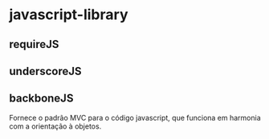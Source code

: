 # javascript-library

## requireJS
## underscoreJS
## backboneJS
Fornece o padrão MVC para o código javascript, que funciona em harmonia com a orientação à objetos.